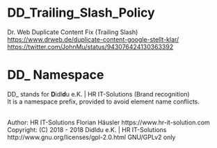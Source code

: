 # DD_Trailing_Slash_Policy

Dr. Web Duplicate Content Fix (Trailing Slash)
https://www.drweb.de/duplicate-content-google-stellt-klar/
https://twitter.com/JohnMu/status/943076424130363392

# DD_ Namespace
DD_ stands for  **D**idl**d**u e.K. | HR IT-Solutions (Brand recognition)                   <br>
It is a namespace prefix, provided to avoid element name conflicts.

<br>
Author: HR IT-Solutions Florian Häusler https://www.hr-it-solution.com                      <br>
Copyright: (C) 2018 - 2018 Didldu e.K. | HR IT-Solutions                                    <br>
http://www.gnu.org/licenses/gpl-2.0.html GNU/GPLv2 only
